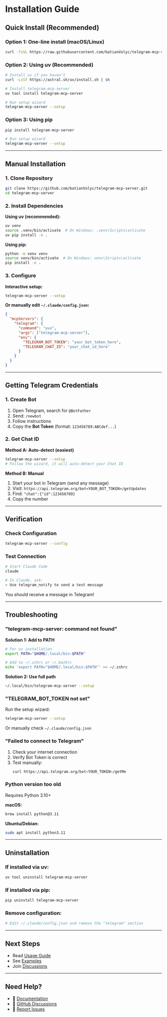 # Installation Guide

## Quick Install (Recommended)

### Option 1: One-line install (macOS/Linux)

```bash
curl -fsSL https://raw.githubusercontent.com/batianVolyc/telegram-mcp-server/main/install.sh | bash
```

### Option 2: Using uv (Recommended)

```bash
# Install uv if you haven't
curl -LsSf https://astral.sh/uv/install.sh | sh

# Install telegram-mcp-server
uv tool install telegram-mcp-server

# Run setup wizard
telegram-mcp-server --setup
```

### Option 3: Using pip

```bash
pip install telegram-mcp-server

# Run setup wizard
telegram-mcp-server --setup
```

---

## Manual Installation

### 1. Clone Repository

```bash
git clone https://github.com/batianVolyc/telegram-mcp-server.git
cd telegram-mcp-server
```

### 2. Install Dependencies

**Using uv (recommended):**
```bash
uv venv
source .venv/bin/activate  # On Windows: .venv\Scripts\activate
uv pip install -e .
```

**Using pip:**
```bash
python -m venv venv
source venv/bin/activate  # On Windows: venv\Scripts\activate
pip install -e .
```

### 3. Configure

**Interactive setup:**
```bash
telegram-mcp-server --setup
```

**Or manually edit `~/.claude/config.json`:**

```json
{
  "mcpServers": {
    "telegram": {
      "command": "uvx",
      "args": ["telegram-mcp-server"],
      "env": {
        "TELEGRAM_BOT_TOKEN": "your_bot_token_here",
        "TELEGRAM_CHAT_ID": "your_chat_id_here"
      }
    }
  }
}
```

---

## Getting Telegram Credentials

### 1. Create Bot

1. Open Telegram, search for `@BotFather`
2. Send: `/newbot`
3. Follow instructions
4. Copy the **Bot Token** (format: `123456789:ABCdef...`)

### 2. Get Chat ID

**Method A: Auto-detect (easiest)**
```bash
telegram-mcp-server --setup
# Follow the wizard, it will auto-detect your Chat ID
```

**Method B: Manual**
1. Start your bot in Telegram (send any message)
2. Visit: `https://api.telegram.org/bot<YOUR_BOT_TOKEN>/getUpdates`
3. Find: `"chat":{"id":123456789}`
4. Copy the number

---

## Verification

### Check Configuration

```bash
telegram-mcp-server --config
```

### Test Connection

```bash
# Start Claude Code
claude

# In Claude, ask:
> Use telegram_notify to send a test message
```

You should receive a message in Telegram!

---

## Troubleshooting

### "telegram-mcp-server: command not found"

**Solution 1: Add to PATH**
```bash
# For uv installation
export PATH="$HOME/.local/bin:$PATH"

# Add to ~/.zshrc or ~/.bashrc
echo 'export PATH="$HOME/.local/bin:$PATH"' >> ~/.zshrc
```

**Solution 2: Use full path**
```bash
~/.local/bin/telegram-mcp-server --setup
```

### "TELEGRAM_BOT_TOKEN not set"

Run the setup wizard:
```bash
telegram-mcp-server --setup
```

Or manually check `~/.claude/config.json`

### "Failed to connect to Telegram"

1. Check your internet connection
2. Verify Bot Token is correct
3. Test manually:
   ```bash
   curl https://api.telegram.org/bot<YOUR_TOKEN>/getMe
   ```

### Python version too old

Requires Python 3.10+

**macOS:**
```bash
brew install python@3.11
```

**Ubuntu/Debian:**
```bash
sudo apt install python3.11
```

---

## Uninstallation

### If installed via uv:
```bash
uv tool uninstall telegram-mcp-server
```

### If installed via pip:
```bash
pip uninstall telegram-mcp-server
```

### Remove configuration:
```bash
# Edit ~/.claude/config.json and remove the "telegram" section
```

---

## Next Steps

- Read [Usage Guide](USAGE.md)
- See [Examples](examples/)
- Join [Discussions](https://github.com/batianVolyc/telegram-mcp-server/discussions)

---

## Need Help?

- 📖 [Documentation](README.md)
- 💬 [GitHub Discussions](https://github.com/batianVolyc/telegram-mcp-server/discussions)
- 🐛 [Report Issues](https://github.com/batianVolyc/telegram-mcp-server/issues)
